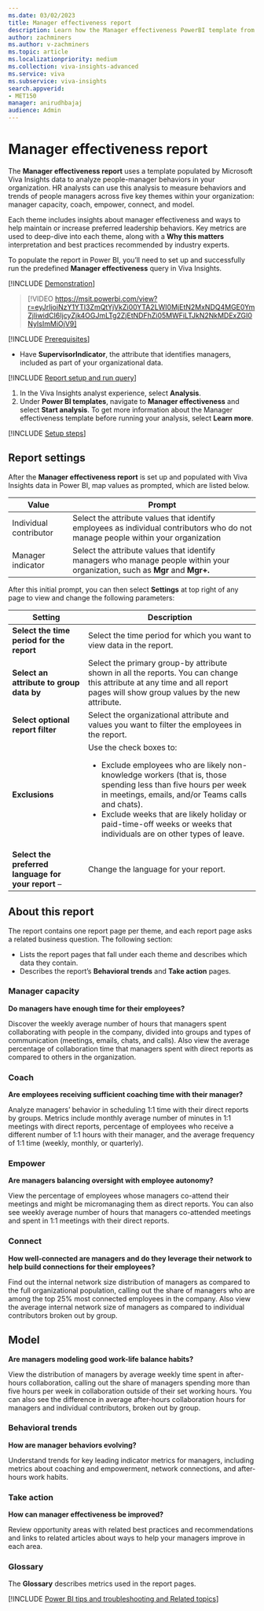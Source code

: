 ```yaml
---
ms.date: 03/02/2023
title: Manager effectiveness report
description: Learn how the Manager effectiveness PowerBI template from Microsoft Viva Insights helps you gain insight into the collaboration habits and effectiveness of your people managers.
author: zachminers
ms.author: v-zachminers
ms.topic: article
ms.localizationpriority: medium 
ms.collection: viva-insights-advanced 
ms.service: viva 
ms.subservice: viva-insights 
search.appverid: 
- MET150 
manager: anirudhbajaj
audience: Admin
---
```


# Manager effectiveness report

The **Manager effectiveness report** uses a template populated by Microsoft Viva Insights data to analyze people-manager behaviors in your organization. HR analysts can use this analysis to measure behaviors and trends of people managers across five key themes within your organization: manager capacity, coach, empower, connect, and model.

Each theme includes insights about manager effectiveness and ways to help maintain or increase preferred leadership behaviors. Key metrics are used to deep-dive into each theme, along with a **Why this matters** interpretation and best practices recommended by industry experts.

To populate the report in Power BI, you’ll need to set up and successfully run the predefined **Manager effectiveness** query in Viva Insights.

[!INCLUDE [Demonstration](includes/demonstration.md)]

> [!VIDEO https://msit.powerbi.com/view?r=eyJrIjoiNzY1YTI3ZmQtYjVkZi00YTA2LWI0MjEtN2MxNDQ4MGE0YmZjIiwidCI6IjcyZjk4OGJmLTg2ZjEtNDFhZi05MWFiLTJkN2NkMDExZGI0NyIsImMiOjV9]

[!INCLUDE [Prerequisites](includes/prerequisites.md)]

* Have **SupervisorIndicator**, the attribute that identifies managers, included as part of your organizational data.
 
[!INCLUDE [Report setup and run query](includes/report-setup-run-query.md)]

1. In the Viva Insights analyst experience, select **Analysis**.
2. Under **Power BI templates**, navigate to **Manager effectiveness** and select **Start analysis**. To get more information about the Manager effectiveness template before running your analysis, select **Learn more**.

[!INCLUDE [Setup steps](includes/setup-steps.md)]

## Report settings

After the **Manager effectiveness report** is set up and populated with Viva Insights data in Power BI, map values as prompted, which are listed below.

|Value   |Prompt| 
|----------|----|
|Individual contributor     |Select the attribute values that identify employees as individual contributors who do not manage people within your organization      |
|Manager indicator|Select the attribute values that identify managers who manage people within your organization, such as **Mgr** and **Mgr+.**|

After this initial prompt, you can then select **Settings** at top right of any page to view and change the following parameters:

|Setting|Description|
|-------|----------|
|**Select the time period for the report** | Select the time period for which you want to view data in the report.|
|**Select an attribute to group data by** | Select the primary group-by attribute shown in all the reports. You can change this attribute at any time and all report pages will show group values by the new attribute.|
|**Select optional report filter** | Select the organizational attribute and values you want to filter the employees in the report.|
|**Exclusions** | Use the check boxes to: <ul><li>Exclude employees who are likely non-knowledge workers (that is, those spending less than five hours per week in meetings, emails, and/or Teams calls and chats). <li>Exclude weeks that are likely holiday or paid-time-off weeks or weeks that individuals are on other types of leave.|
|**Select the preferred language for your report** –| Change the language for your report.|


## About this report

The report contains one report page per theme, and each report page asks a related business question. The following section:

* Lists the report pages that fall under each theme and describes which data they contain.
* Describes the report’s **Behavioral trends** and **Take action** pages. 

### Manager capacity

**Do managers have enough time for their employees?**

Discover the weekly average number of hours that managers spent collaborating with people in the company, divided into groups and types of communication (meetings, emails, chats, and calls). Also view the average percentage of collaboration time that managers spent with direct reports as compared to others in the organization.

### Coach

**Are employees receiving sufficient coaching time with their manager?**

Analyze managers’ behavior in scheduling 1:1 time with their direct reports by groups. Metrics include monthly average number of minutes in 1:1 meetings with direct reports, percentage of employees who receive a different number of 1:1 hours with their manager, and the average frequency of 1:1 time (weekly, monthly, or quarterly).

### Empower

**Are managers balancing oversight with employee autonomy?**

View the percentage of employees whose managers co-attend their meetings and might be micromanaging them as direct reports. You can also see weekly average number of hours that managers co-attended meetings and spent in 1:1 meetings with their direct reports.

### Connect

**How well-connected are managers and do they leverage their network to help build connections for their employees?**

Find out the internal network size distribution of managers as compared to the full organizational population, calling out the share of managers who are among the top 25% most connected employees in the company. Also view the average internal network size of managers as compared to individual contributors broken out by group.

## Model

**Are managers modeling good work-life balance habits?**

View the distribution of managers by average weekly time spent in after-hours collaboration, calling out the share of managers spending more than five hours per week in collaboration outside of their set working hours. You can also see the difference in average after-hours collaboration hours for managers and individual contributors, broken out by group. 

### Behavioral trends

**How are manager behaviors evolving?**

Understand trends for key leading indicator metrics for managers, including metrics about coaching and empowerment, network connections, and after-hours work habits.

### Take action

**How can manager effectiveness be improved?** 

Review opportunity areas with related best practices and recommendations and links to related articles about ways to help your managers improve in each area.

### Glossary

The **Glossary** describes metrics used in the report pages.

[!INCLUDE [Power BI tips and troubleshooting and Related topics](includes/powerbi-tips-related-topic.md)]

